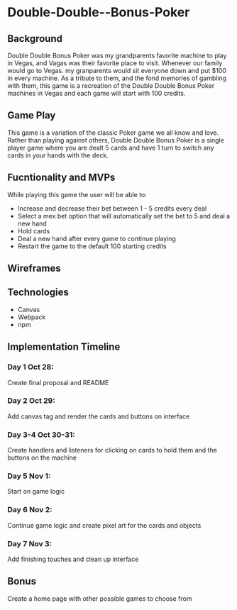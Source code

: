 # Double-Double--Bonus-Poker

## Background 

Double Double Bonus Poker was my grandparents favorite machine to play in Vegas, and Vagas was their favorite place to visit. Whenever our family would go to Vegas. my granparents would sit everyone down and put $100 in every machine. As a tribute to them, and the fond memories of gambling with them, this game is a recreation of the Double Double Bonus Poker machines in Vegas and each game will start with 100 credits. 

## Game Play

This game is a variation of the classic Poker game we all know and love. Rather than playing against others, Double Double Bonus Poker is a single player game where you are dealt 5 cards and have 1 turn to switch any cards in your hands with the deck. 

## Fucntionality and MVPs

While playing this game the user will be able to:
 - Increase and decrease their bet between 1 - 5 credits every deal
 - Select a mex bet option that will automatically set the bet to 5 and deal a new hand
 - Hold cards 
 - Deal a new hand after every game to continue playing
 - Restart the game to the default 100 starting credits 

## Wireframes


## Technologies 
- Canvas 
- Webpack 
- npm 

## Implementation Timeline 
### Day 1 Oct 28:
Create final proposal and README

### Day 2 Oct 29:
Add canvas tag and render the cards and buttons on interface

### Day 3-4 Oct 30-31:
Create handlers and listeners for clicking on cards to hold them and the buttons on the machine

### Day 5 Nov 1: 
Start on game logic 

### Day 6 Nov 2: 
Continue game logic and create pixel art for the cards and objects

### Day 7 Nov 3: 
Add finishing touches and clean up interface

## Bonus 
Create a home page with other possible games to choose from 
